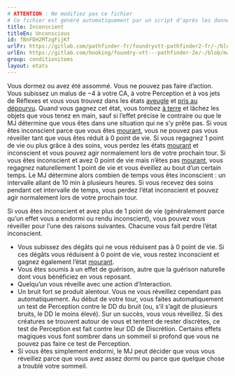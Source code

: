 ```yaml
---
# ATTENTION : Ne modifiez pas ce fichier
# Ce fichier est généré automatiquement par un script d'après les données du module Foundry VTT officiel et de sa traduction
title: Inconscient
titleEn: Unconscious
id: fBnFDH2MTzgFijKf
urlFr: https://gitlab.com/pathfinder-fr/foundryvtt-pathfinder2-fr/-/blob/master/data/conditionitems/fBnFDH2MTzgFijKf.htm
urlEn: https://gitlab.com/hooking/foundry-vtt---pathfinder-2e/-/blob/master/packs/data/conditionitems.db/unconscious.json
group: conditionitems
layout: etats
---
```

Vous dormez ou avez été assommé. Vous ne pouvez pas faire d’action. Vous subissez un malus de −4 à votre CA, à votre Perception et à vos jets de Réflexes et vous vous trouvez dans les états [aveugle](aveuglé.md) et [pris au dépourvu](pris-au-dépourvu.md). Quand vous gagnez cet état, vous tombez [à terre](à-terre.md) et lâchez les objets que vous tenez en main, sauf si l’effet précise le contraire ou que le MJ détermine que vous êtes dans une situation qui ne s’y prête pas. Si vous êtes inconscient parce que vous êtes [mourant](mourant.md), vous ne pouvez pas vous réveiller tant que vous êtes réduit à 0 point de vie. Si vous regagnez 1 point de vie ou plus grâce à des soins, vous perdez les états [mourant](mourant.md) et inconscient et vous pouvez agir normalement lors de votre prochain tour. Si vous êtes inconscient et avez 0 point de vie mais n’êtes pas [mourant](mourant.md), vous regagnez naturellement 1 point de vie et vous éveillez au bout d’un certain temps. Le MJ détermine alors combien de temps vous êtes inconscient : un intervalle allant de 10 min à plusieurs heures. Si vous recevez des soins pendant cet intervalle de temps, vous perdez l’état inconscient et pouvez agir normalement lors de votre prochain tour.  
  
Si vous êtes inconscient et avez plus de 1 point de vie (généralement parce qu’un effet vous a endormi ou rendu inconscient), vous pouvez vous réveiller pour l’une des raisons suivantes. Chacune vous fait perdre l’état inconscient.


- Vous subissez des dégâts qui ne vous réduisent pas à 0 point de vie. Si ces dégâts vous réduisent à 0 point de vie, vous restez inconscient et gagnez également l’état [mourant](mourant.md).
- Vous êtes soumis à un effet de guérison, autre que la guérison naturelle dont vous bénéficiez en vous reposant. 
- Quelqu’un vous réveille avec une action d’Interaction.
- Un bruit fort se produit alentour. Vous ne vous réveillez cependant pas automatiquement. Au début de votre tour, vous faites automatiquement un test de Perception contre le DD du bruit (ou, s’il s’agit de plusieurs bruits, le DD le moins élevé). Sur un succès, vous vous réveillez. Si des créatures se trouvent autour de vous et tentent de rester discrètes, ce test de Perception est fait contre leur DD de Discrétion. Certains effets magiques vous font sombrer dans un sommeil si profond que vous ne pouvez pas faire ce test de Perception.
- Si vous êtes simplement endormi, le MJ peut décider que vous vous réveillez parce que vous avez assez dormi ou parce que quelque chose a troublé votre sommeil. 


